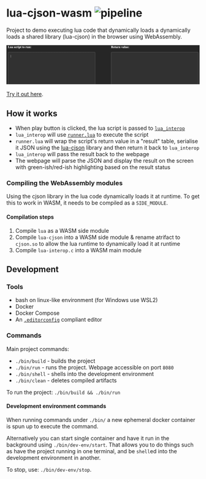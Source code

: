 # lua-cjson-wasm ![pipeline](https://github.com/mmaarouf/lua-cjson-wasm/actions/workflows/pipeline.yml/badge.svg)

Project to demo executing lua code that dynamically loads a dynamically loads a shared library (lua-cjson) in the browser using WebAssembly.

![demo](/demo.gif)

[Try it out here](https://mmaarouf.github.io/lua-cjson-wasm/).

## How it works

* When play button is clicked, the lua script is passed to [`lua_interop`](/lua-interop/lua_interop.c)
* `lua_interop` will use [`runner.lua`](/lua-runner/src/runner.lua) to execute the script
* `runner.lua` will wrap the script's return value in a "result" table, serialise it JSON using the [lua-cjson](https://github.com/openresty/lua-cjson/) library and then return it back to `lua_interop`
* `lua_interop` will pass the result back to the webpage
* The webpage will parse the JSON and display the result on the screen with green-ish/red-ish highlighting based on the result status

### Compiling the WebAssembly modules

Using the cjson library in the lua code dynamically loads it at runtime. To get this to work in WASM, it needs to be compiled as a `SIDE_MODULE`.

#### Compilation steps

1. Compile `lua` as a WASM side module
1. Compile `lua-cjson` into a WASM side module & rename atrifact to `cjson.so` to allow the lua runtime to dynamically load it at runtime
1. Compile `lua-interop.c` into a WASM main module

## Development

### Tools

* bash on linux-like environment (for Windows use WSL2)
* Docker
* Docker Compose
* An [`.editorconfig`](https://editorconfig.org/) compliant editor

### Commands

Main project commands:

* `./bin/build` - builds the project
* `./bin/run` - runs the project. Webpage accessible on port `8080`
* `./bin/shell` - shells into the development environment
* `./bin/clean` - deletes compiled artifacts

To run the project: `./bin/build && ./bin/run`

#### Development environment commands

When running commands under `./bin/` a new ephemeral docker container is spun up to execute the command.

Alternatively you can start single container and have it run in the background using `./bin/dev-env/start`.
That allows you to do things such as have the project running in one terminal, and be `shell`ed into the development environment in another.

To stop, use: `./bin/dev-env/stop`.
